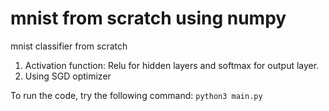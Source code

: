 # mnist from scratch using numpy

mnist classifier from scratch

1. Activation function: Relu for hidden layers and softmax for output layer.
2. Using SGD optimizer

To run the code, try the following command:
```python3 main.py```


